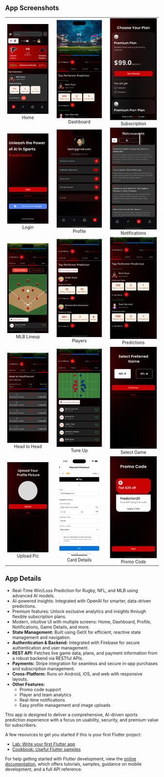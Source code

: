 

## App Screenshots

<table>
  <tr>
    <td align="center" style="padding-right:20px;"><img src="project%20overview/home.png" width="220"/><br/>Home</td>
    <td align="center" style="padding-right:20px;"><img src="project%20overview/Game%20deshboard.png" width="220"/><br/>Dashboard</td>
    <td align="center"><img src="project%20overview/subscription%20plane.png" width="220"/><br/>Subscription</td>
  </tr>
  <tr>
    <td align="center" style="padding-right:20px;"><img src="project%20overview/login.png" width="220"/><br/>Login</td>
    <td align="center" style="padding-right:20px;"><img src="project%20overview/profile.png" width="220"/><br/>Profile</td>
    <td align="center"><img src="project%20overview/notifications.png" width="220"/><br/>Notifications</td>
  </tr>
  <tr>
    <td align="center" style="padding-right:20px;"><img src="project%20overview/mlb%20line%20up.png" width="220"/><br/>MLB Lineup</td>
    <td align="center" style="padding-right:20px;"><img src="project%20overview/playeres.png" width="220"/><br/>Players</td>
    <td align="center"><img src="project%20overview/predictions.png" width="220"/><br/>Predictions</td>
  </tr>
  <tr>
    <td align="center" style="padding-right:20px;"><img src="project%20overview/head%20to%20head%20record.png" width="220"/><br/>Head to Head</td>
    <td align="center" style="padding-right:20px;"><img src="project%20overview/tune%20up.png" width="220"/><br/>Tune Up</td>
    <td align="center"><img src="project%20overview/Select%20game.png" width="220"/><br/>Select Game</td>
  </tr>
  <tr>
    <td align="center" style="padding-right:20px;"><img src="project%20overview/upload%20pic.png" width="220"/><br/>Upload Pic</td>
    <td align="center" style="padding-right:20px;"><img src="project%20overview/card%20details.png" width="220"/><br/>Card Details</td>
    <td align="center"><img src="project%20overview/promo%20code.png" width="220"/><br/>Promo Code</td>
  </tr>
</table>

## App Details

- Real-Time Win/Loss Prediction for Rugby, NFL, and MLB using advanced AI models.
- AI-powered insights: Integrated with OpenAI for smarter, data-driven predictions.
- Premium features: Unlock exclusive analytics and insights through flexible subscription plans.
- Modern, intuitive UI with multiple screens: Home, Dashboard, Profile, Notifications, Game Details, and more.
- **State Management:** Built using GetX for efficient, reactive state management and navigation.
- **Authentication & Backend:** Integrated with Firebase for secure authentication and user management.
- **REST API:** Fetches live game data, plans, and payment information from a robust backend via RESTful APIs.
- **Payments:** Stripe integration for seamless and secure in-app purchases and subscription management.
- **Cross-Platform:** Runs on Android, iOS, and web with responsive layouts.
- **Other Features:**
  - Promo code support
  - Player and team analytics
  - Real-time notifications
  - Easy profile management and image uploads

This app is designed to deliver a comprehensive, AI-driven sports prediction experience with a focus on usability, security, and premium value for subscribers.

A few resources to get you started if this is your first Flutter project:

- [Lab: Write your first Flutter app](https://docs.flutter.dev/get-started/codelab)
- [Cookbook: Useful Flutter samples](https://docs.flutter.dev/cookbook)

For help getting started with Flutter development, view the
[online documentation](https://docs.flutter.dev/), which offers tutorials,
samples, guidance on mobile development, and a full API reference.
